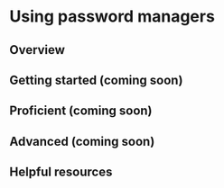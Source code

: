 # Using password managers

## Overview 


## Getting started (coming soon)


## Proficient (coming soon)


## Advanced (coming soon)


## Helpful resources  
